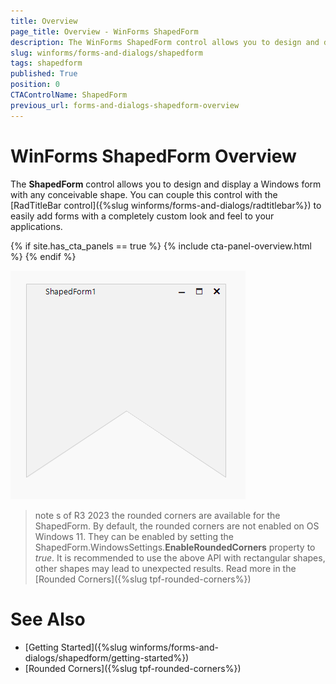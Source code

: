 ```yaml
---
title: Overview
page_title: Overview - WinForms ShapedForm
description: The WinForms ShapedForm control allows you to design and display a Windows form with any conceivable shape.
slug: winforms/forms-and-dialogs/shapedform
tags: shapedform
published: True
position: 0
CTAControlName: ShapedForm
previous_url: forms-and-dialogs-shapedform-overview
---
```


# WinForms ShapedForm Overview

The __ShapedForm__ control allows you to design and display a Windows form with any conceivable shape. You can couple this control with the [RadTitleBar control]({%slug winforms/forms-and-dialogs/radtitlebar%}) to easily add forms with a completely custom look and feel to your applications.

{% if site.has_cta_panels == true %}
{% include cta-panel-overview.html %}
{% endif %}

![WinForms RadShapedForm Overview](images/forms-and-dialogs-shapedform-overview001.png)

>note s of R3 2023 the rounded corners are available for the ShapedForm. By default, the rounded corners are not enabled on OS Windows 11. They can be enabled by setting the ShapedForm.WindowsSettings.__EnableRoundedCorners__ property to *true*. It is recommended to use the above API with rectangular shapes, other shapes may lead to unexpected results. Read more in the [Rounded Corners]({%slug tpf-rounded-corners%})

# See Also

* [Getting Started]({%slug winforms/forms-and-dialogs/shapedform/getting-started%})	
* [Rounded Corners]({%slug tpf-rounded-corners%})



